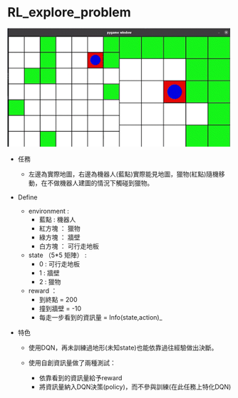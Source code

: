 # RL_explore_problem

<img src="7*7_5*5.gif" width=500>


- 任務
  - 左邊為實際地圖，右邊為機器人(藍點)實際能見地圖，獵物(紅點)隨機移動，在不做機器人建圖的情況下觸碰到獵物。

- Define
  - environment :
    - 藍點   : 機器人 
    - 紅方塊 ： 獵物
    - 綠方塊 ： 牆壁
    - 白方塊 ： 可行走地板
  - state （5*5 矩陣） :
    - 0 : 可行走地板
    - 1 : 牆壁
    - 2 : 獵物
  - reward ：
    - 到終點 = 200
    - 撞到牆壁 = -10
    - 每走一步看到的資訊量 = Info(state,action)_

- 特色
  - 使用DQN，再未訓練過地形(未知state)也能依靠過往經驗做出決斷。

  - 使用自創資訊量做了兩種測試：
    - 依靠看到的資訊量給予reward
    - 將資訊量納入DQN決策(policy)，而不參與訓練(在此任務上特化DQN)